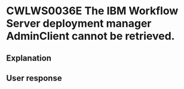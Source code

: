 # CWLWS0036E The IBM Workflow Server deployment manager AdminClient cannot be retrieved.

## Explanation

## User response